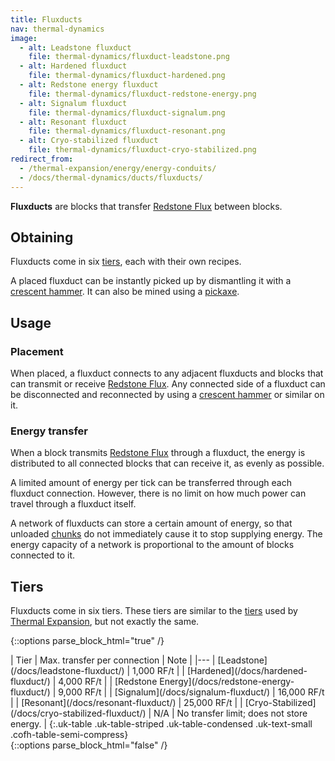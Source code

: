 ```yaml
---
title: Fluxducts
nav: thermal-dynamics
image:
  - alt: Leadstone fluxduct
    file: thermal-dynamics/fluxduct-leadstone.png
  - alt: Hardened fluxduct
    file: thermal-dynamics/fluxduct-hardened.png
  - alt: Redstone energy fluxduct
    file: thermal-dynamics/fluxduct-redstone-energy.png
  - alt: Signalum fluxduct
    file: thermal-dynamics/fluxduct-signalum.png
  - alt: Resonant fluxduct
    file: thermal-dynamics/fluxduct-resonant.png
  - alt: Cryo-stabilized fluxduct
    file: thermal-dynamics/fluxduct-cryo-stabilized.png
redirect_from:
  - /thermal-expansion/energy/energy-conduits/
  - /docs/thermal-dynamics/ducts/fluxducts/
---
```


**Fluxducts** are blocks that transfer [Redstone Flux](/docs/redstone-flux/)
between blocks.


Obtaining
---------

Fluxducts come in six [tiers](#tiers), each with their own recipes.

A placed fluxduct can be instantly picked up by dismantling it with a [crescent
hammer](/docs/crescent-hammer/). It can also be mined using a
[pickaxe](https://minecraft.gamepedia.com/Pickaxe).


Usage
-----

### Placement
When placed, a fluxduct connects to any adjacent fluxducts and blocks that can
transmit or receive [Redstone Flux](/docs/redstone-flux/). Any connected side of
a fluxduct can be disconnected and reconnected by using a [crescent
hammer](/docs/crescent-hammer/) or similar on it.

### Energy transfer
When a block transmits [Redstone Flux](/docs/redstone-flux/) through a fluxduct,
the energy is distributed to all connected blocks that can receive it, as evenly
as possible.

A limited amount of energy per tick can be transferred through each fluxduct
connection. However, there is no limit on how much power can travel through a
fluxduct itself.

A network of fluxducts can store a certain amount of energy, so that unloaded
[chunks](https://minecraft.gamepedia.com/Chunk) do not immediately cause it to
stop supplying energy. The energy capacity of a network is proportional to the
amount of blocks connected to it.


Tiers
-----

Fluxducts come in six tiers. These tiers are similar to the
[tiers](/docs/tiers/) used by [Thermal Expansion](/docs/thermal-expansion/), but
not exactly the same.

{::options parse_block_html="true" /}
<div class="uk-overflow-container">
| Tier | Max. transfer per connection | Note |
|---
| [Leadstone](/docs/leadstone-fluxduct/) | 1,000 RF/t |
| [Hardened](/docs/hardened-fluxduct/) | 4,000 RF/t |
| [Redstone Energy](/docs/redstone-energy-fluxduct/) | 9,000 RF/t |
| [Signalum](/docs/signalum-fluxduct/) | 16,000 RF/t |
| [Resonant](/docs/resonant-fluxduct/) | 25,000 RF/t |
| [Cryo-Stabilized](/docs/cryo-stabilized-fluxduct/) | N/A | No transfer limit; does not store energy. |
{:.uk-table .uk-table-striped .uk-table-condensed .uk-text-small .cofh-table-semi-compress}
</div>
{::options parse_block_html="false" /}
